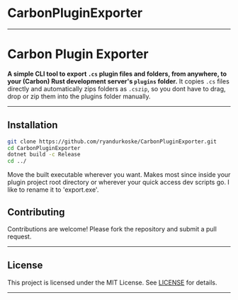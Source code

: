 # CarbonPluginExporter

---

# Carbon Plugin Exporter

**A simple CLI tool to export `.cs` plugin files and folders, from anywhere, to your (Carbon) Rust development server's `plugins` folder.**
It copies `.cs` files directly and automatically zips folders as `.cszip`, so you dont have to drag, drop or zip them into the plugins folder manually.

---

## Installation

```bash
git clone https://github.com/ryandurkoske/CarbonPluginExporter.git
cd CarbonPluginExporter
dotnet build -c Release
cd ../
```

Move the built executable wherever you want.  Makes most since inside your plugin project root directory or wherever your quick access dev scripts go. I like to rename it to 'export.exe'.

## Contributing

Contributions are welcome! Please fork the repository and submit a pull request.

---

## License

This project is licensed under the MIT License. See [LICENSE](LICENSE.txt) for details.

---